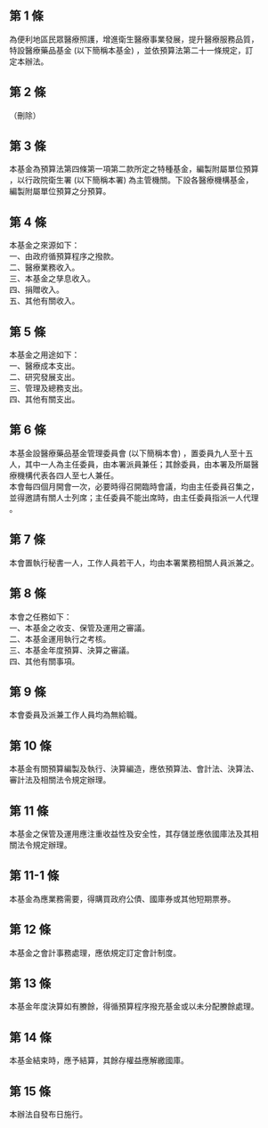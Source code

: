 第 1 條
-------
為便利地區民眾醫療照護，增進衛生醫療事業發展，提升醫療服務品質，  
特設醫療藥品基金 (以下簡稱本基金) ，並依預算法第二十一條規定，訂  
定本辦法。

第 2 條
-------
（刪除）

第 3 條
-------
本基金為預算法第四條第一項第二款所定之特種基金，編製附屬單位預算  
，以行政院衛生署 (以下簡稱本署) 為主管機關。下設各醫療機構基金，  
編製附屬單位預算之分預算。

第 4 條
-------
本基金之來源如下：  
一、由政府循預算程序之撥款。  
二、醫療業務收入。  
三、本基金之孳息收入。  
四、捐贈收入。  
五、其他有關收入。

第 5 條
-------
本基金之用途如下：  
一、醫療成本支出。  
二、研究發展支出。  
三、管理及總務支出。  
四、其他有關支出。

第 6 條
-------
本基金設醫療藥品基金管理委員會 (以下簡稱本會) ，置委員九人至十五  
人，其中一人為主任委員，由本署派員兼任；其餘委員，由本署及所屬醫  
療機構代表各四人至七人兼任。  
本會每四個月開會一次，必要時得召開臨時會議，均由主任委員召集之，  
並得邀請有關人士列席；主任委員不能出席時，由主任委員指派一人代理  
。

第 7 條
-------
本會置執行秘書一人，工作人員若干人，均由本署業務相關人員派兼之。

第 8 條
-------
本會之任務如下：  
一、本基金之收支、保管及運用之審議。  
二、本基金運用執行之考核。  
三、本基金年度預算、決算之審議。  
四、其他有關事項。

第 9 條
-------
本會委員及派兼工作人員均為無給職。

第 10 條
--------
本基金有關預算編製及執行、決算編造，應依預算法、會計法、決算法、  
審計法及相關法令規定辦理。

第 11 條
--------
本基金之保管及運用應注重收益性及安全性，其存儲並應依國庫法及其相  
關法令規定辦理。

第 11-1 條
----------
本基金為應業務需要，得購買政府公債、國庫券或其他短期票券。

第 12 條
--------
本基金之會計事務處理，應依規定訂定會計制度。

第 13 條
--------
本基金年度決算如有賸餘，得循預算程序撥充基金或以未分配賸餘處理。

第 14 條
--------
本基金結束時，應予結算，其餘存權益應解繳國庫。

第 15 條
--------
本辦法自發布日施行。

